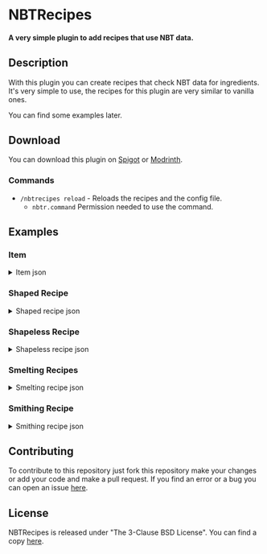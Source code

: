 # NBTRecipes

#### A very simple plugin to add recipes that use NBT data.

## Description

With this plugin you can create recipes that check NBT data for ingredients.
It's very simple to use, the recipes for this plugin are very similar to vanilla ones.

You can find some examples later.

## Download

You can download this plugin on [Spigot](https://www.spigotmc.org/resources/vanilla-towns.90837/) or [Modrinth]().


### Commands
* `/nbtrecipes reload` - Reloads the recipes and the config file.
    * `nbtr.command` Permission needed to use the command.

## Examples

### Item
<details>
<summary>Item json</summary>

```json
{
  "material": "minecraft:stone",
  "amount": 4,
  "name": "&bStone",
  "lore": [
    "&bThis is the first line",
    "&bThis is the second line"
  ],
  "nbt": "{CustomModelData:1}"
}
```

This is tha object that represents an item in the recipes, it can be used as an ingredient or as a result.
The majority of these fields are optional, the only one needed is the material.

</details>

### Shaped Recipe
<details>
  <summary>Shaped recipe json</summary>

```json
{
  "type": "crafting_shaped",
  "pattern": [
    "rrr",
    "gcg",
    "ppp"
  ],
  "key": {
    "r": {
      "material": "redstone"
    },
    "g": {
      "material": "glowstone_dust"
    },
    "p": {
      "material": "gunpowder"
    },
    "c": {
      "material": "knowledge_book",
      "nbt": "{CustomModelData: 1}"
    }
  },
  "result": {
    "material": "knowledge_book",
    "amount": 1,
    "name": "Mixed Powder",
    "lore": [
      "A mixture of gunpowder, glowstone and redstone",
      "that can be used to craft something"
    ],
    "nbt": "{CustomModelData: 2}"
  }
}
```

This can also be 2x2.

</details>

### Shapeless Recipe
<details>
  <summary>Shapeless recipe json</summary>

```json
{
  "type": "crafting_shapeless",
  "ingredients": [
    {
      "material": "redstone"
    },
    {
      "material": "glowstone_dust"
    },
    {
      "material": "gunpowder"
    }
  ],
  "result": {
    "material": "diamond"
  }
}
```

</details>

### Smelting Recipes
<details>
  <summary>Smelting recipe json</summary>

```json
{
  "type": "smelting",
  "input": {
    "material": "crimson_stem"
  },
  "result": {
    "material": "charcoal"
  },
  "experience": 0.7,
  "cooking_time": 200
}
```

This can be used for smelting, blasting, smoking and campfire cooking.
The classic furnace has type `smelting`, the blast furnace has type `blasting`, the smoker has type `smoking` and the campfire has type `campfire_cooking`.

`experience` and `cooking_time` are optional.

</details>

### Smithing Recipe
<details>
  <summary>Smithing recipe json</summary>

```json
{
  "type": "smithing",
  "base": {
    "material": "diamond_sword"
  },
  "addition": {
    "material": "nether_star"
  },
  "result": {
    "material": "netherite_sword",
    "nbt": "{CustomModelData: 5}"
  }
}
```

</details>

## Contributing

To contribute to this repository just fork this repository make your changes or add your code and make a pull request.
If you find an error or a bug you can open an issue [here](https://github.com/LoreSchaeffer/NBTRecipes/issues).

## License

NBTRecipes is released under "The 3-Clause BSD License". You can find a copy [here](https://github.com/LoreSchaeffer/NBTRecipes/blob/master/LICENSE).